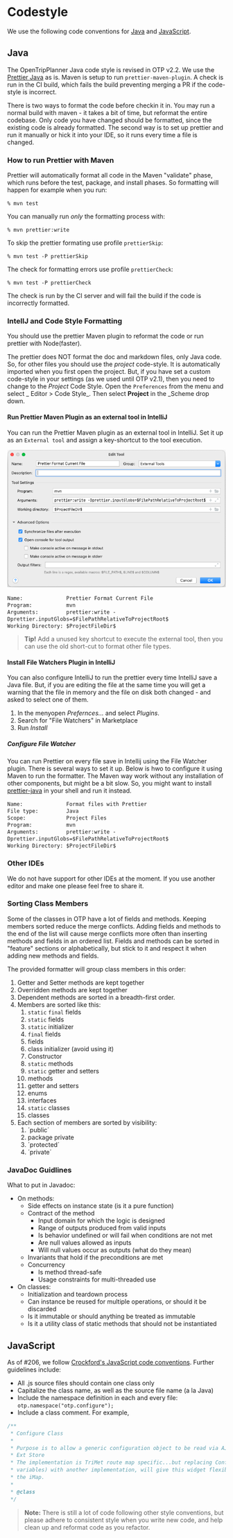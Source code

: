 # Codestyle

We use the following code conventions for [Java](#Java) and [JavaScript](#JavaScript).

## Java

The OpenTripPlanner Java code style is revised in OTP v2.2. We use the
[Prettier Java](https://github.com/jhipster/prettier-java) as is. Maven is setup to
run `prettier-maven-plugin`. A check is run in the CI build, which fails the build preventing
merging a PR if the code-style is incorrect.

There is two ways to format the code before checkin it in. You may run a normal build with maven -
it takes a bit of time, but reformat the entire codebase. Only code you have changed should be
formatted, since the existing code is already formatted. The second way is to set up prettier and
run it manually or hick it into your IDE, so it runs every time a file is changed.

### How to run Prettier with Maven

Prettier will automatically format all code in the Maven "validate" phase, which runs before the test, package, and install phases. So formatting will happen for example when you run:

```
% mvn test
```

You can manually run _only_ the formatting process with:

```
% mvn prettier:write

```

To skip the prettier formating use profile `prettierSkip`:

```
% mvn test -P prettierSkip
```

The check for formatting errors use profile `prettierCheck`:

```
% mvn test -P prettierCheck
```

The check is run by the CI server and will fail the build if the code is incorrectly formatted.

### IntellJ and Code Style Formatting

You should use the prettier Maven plugin to reformat the code or run prettier with Node(faster).

The prettier does NOT format the doc and markdown files, only Java code. So, for other files you should
use the _project_ code-style. It is automatically imported when you first open the project. But, if
you have set a custom code-style in your settings (as we used until OTP v2.1), then you need to
change to the _Project_ Code Style. Open the `Preferences` from the menu and select _
Editor > Code Style_. Then select **Project** in the \_Scheme drop down.

#### Run Prettier Maven Plugin as an external tool in IntelliJ

You can run the Prettier Maven plugin as an external tool in IntelliJ. Set it up as an
`External tool` and assign a key-shortcut to the tool execution.

![External Tool Dialog](../images/ExternalToolDialog.png)

```
Name:              Prettier Format Current File
Program:           mvn
Arguments:         prettier:write -Dprettier.inputGlobs=$FilePathRelativeToProjectRoot$
Working Directory: $ProjectFileDir$
```
> **Tip!**  Add a unused key shortcut to execute the external tool, then you can use the old 
> short-cut to format other file types.



#### Install File Watchers Plugin in IntelliJ

You can also configure IntelliJ to run the prettier every time IntelliJ save a Java file. But,
if you are editing the file at the same time you will get a warning that the file in memory and the
file on disk both changed - and asked to select one of them.

1. In the menyopen _Prefernces..._ and select _Plugins_.
2. Search for "File Watchers" in Marketplace
3. Run _Install_

##### Configure File Watcher

You can run Prettier on every file save in Intellij using the File Watcher plugin. There is several
ways to set it up. Below is hwo to configure it using Maven to run the formatter. The Maven way work
without any installation of other components, but might be a bit slow. So, you might want to install
[prettier-java](https://github.com/jhipster/prettier-java/) in your shell and run it instead.

```
Name:              Format files with Prettier
File type:         Java
Scope:             Project Files
Program:           mvn
Arguments:         prettier:write -Dprettier.inputGlobs=$FilePathRelativeToProjectRoot$
Working Directory: $ProjectFileDir$
```

### Other IDEs

We do not have support for other IDEs at the moment. If you use another editor and make one please
feel free to share it.

### Sorting Class Members

Some of the classes in OTP have a lot of fields and methods. Keeping members sorted reduce the merge
conflicts. Adding fields and methods to the end of the list will cause merge conflicts more often
than inserting methods and fields in an ordered list. Fields and methods can be sorted in "feature"
sections or alphabetically, but stick to it and respect it when adding new methods and fields.

The provided formatter will group class members in this order:

1. Getter and Setter methods are kept together
2. Overridden methods are kept together
3. Dependent methods are sorted in a breadth-first order.
4. Members are sorted like this:
    1. `static` `final` fields
    2. `static` fields
    3. `static` initializer
    4. `final` fields
    5. fields
    6. class initializer (avoid using it)
    7. Constructor
    8. `static` methods
    9. `static` getter and setters
    10. methods
    11. getter and setters
    12. enums
    13. interfaces
    14. `static` classes
    15. classes
5. Each section of members are sorted by visibility:
    1. ´public´
    2. package private
    3. ´protected´
    4. ´private´

### JavaDoc Guidlines

What to put in Javadoc:

- On methods:
    - Side effects on instance state (is it a pure function)
    - Contract of the method
        - Input domain for which the logic is designed
        - Range of outputs produced from valid inputs
        - Is behavior undefined or will fail when conditions are not met
        - Are null values allowed as inputs
        - Will null values occur as outputs (what do they mean)
    - Invariants that hold if the preconditions are met
    - Concurrency
        - Is method thread-safe
        - Usage constraints for multi-threaded use
- On classes:
    - Initialization and teardown process
    - Can instance be reused for multiple operations, or should it be discarded
    - Is it immutable or should anything be treated as immutable
    - Is it a utility class of static methods that should not be instantiated

## JavaScript

As of #206, we
follow [Crockford's JavaScript code conventions](http://javascript.crockford.com/code.html). Further
guidelines include:

* All .js source files should contain one class only
* Capitalize the class name, as well as the source file name (a la Java)
* Include the namespace definition in each and every file: `otp.namespace("otp.configure");`
* Include a class comment. For example,

```javascript
/**
 * Configure Class
 *
 * Purpose is to allow a generic configuration object to be read via AJAX/JSON, and inserted into an
 * Ext Store
 * The implementation is TriMet route map specific...but replacing ConfigureStore object (or member
 * variables) with another implementation, will give this widget flexibility for other uses beyond
 * the iMap.
 *
 * @class
 */
```

> **Note:** There is still a lot of code following other style conventions, but please adhere to
> consistent style when you write new code, and help clean up and reformat code as you refactor.
